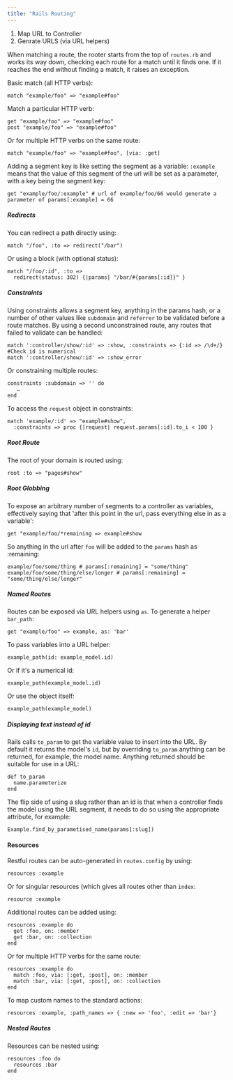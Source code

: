 ```yaml
---
title: "Rails Routing"
---
```


1. Map URL to Controller
2. Genrate URLS (via URL helpers)

When matching a route, the rooter starts from the top of `routes.rb` and works its way down, checking each route for a match until it finds one. If it reaches the end without finding a match, it raises an exception.

Basic match (all HTTP verbs):

```
match "example/foo" => "example#foo"
```

Match a particular HTTP verb:

```
get "example/foo" => "example#foo"
post "example/foo" => "example#foo"
```

Or for multiple HTTP verbs on the same route:

```
match "example/foo" => "example#foo", [via: :get]
```

Adding a segment key is like setting the segment as a variable: `:example` means that the value of this segment of the url will be set as a parameter, with a key being the segment key:

```
get "example/foo/:example" # url of example/foo/66 would generate a parameter of params[:example] = 66
```

##### Redirects

You can redirect a path directly using:

```
match "/foo", :to => redirect("/bar")
```

Or using a block (with optional status):

```
match "/foo/:id", :to =>
  redirect(status: 302) {|params| "/bar/#{params[:id]}" }
```

##### Constraints

Using constraints allows a segment key, anything in the params hash, or a number of other values like `subdomain` and `referrer` to be validated before a route matches. By using a second unconstrained route, any routes that failed to validate can be handled:

```
match ':controller/show/:id' => :show, :constraints => {:id => /\d+/} #Check id is numerical
match ':controller/show/:id' => :show_error
```

Or constraining multiple routes:

```
constraints :subdomain => '' do
   …
end
```

To access the `request` object in constraints:

```
match 'example/:id' => "example#show",
  :constraints => proc {|request| request.params[:id].to_i < 100 }
```

##### Root Route

The root of your domain is routed using:

```
root :to => "pages#show"
```

##### Root Globbing

To expose an arbitrary number of segments to a controller as variables, effectively saying that 'after this point in the url, pass everything else in as a variable':

```
get "example/foo/*remaining => example#show
```

So anything in the url after `foo` will be added to the `params` hash as :remaining:

```
example/foo/some/thing # params[:remaining] = "some/thing"
example/foo/some/thing/else/longer # params[:remaining] = "some/thing/else/longer"
```

##### Named Routes

Routes can be exposed via URL helpers using `as`. To generate a helper `bar_path`:

```
get "example/foo" => example, as: 'bar'
```

To pass variables into a URL helper:

```
example_path(id: example_model.id)
```

Or if it's a numerical id:

```
example_path(example_model.id)
```

Or use the object itself:

```
example_path(example_model)
```

##### Displaying text instead of id

Rails calls `to_param` to get the variable value to insert into the URL. By default it returns the model's `id`, but by overriding `to_param` anything can be returned, for example, the model name. Anything returned should be suitable for use in a URL:

```
def to_param
  name.parameterize
end
```

The flip side of using a slug rather than an id is that when a controller finds the model using the URL segment, it needs to do so using the appropriate attribute, for example:

```
Example.find_by_parametised_name(params[:slug])
```

#### Resources

Restful routes can be auto-generated in `routes.config` by using:

```
resources :example
```

Or for singular resources (which gives all routes other than `index`:

```
resource :example
```

Additional routes can be added using:

```
resources :example do
  get :foo, on: :member
  get :bar, on: :collection
end
```

Or for multiple HTTP verbs for the same route:

```
resources :example do
  match :foo, via: [:get, :post], on: :member
  match :bar, via: [:get, :post], on: :collection
end
```

To map custom names to the standard actions:

```
resources :example, :path_names => { :new => 'foo', :edit => 'bar'}
```

##### Nested Routes

Resources can be nested using: 

```
resources :foo do
  resources :bar
end
```

